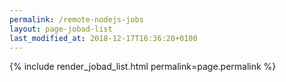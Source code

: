 ```yaml
---
permalink: /remote-nodejs-jobs
layout: page-jobad-list
last_modified_at: 2018-12-17T16:36:20+0100
---
```

{% include render_jobad_list.html permalink=page.permalink %}

